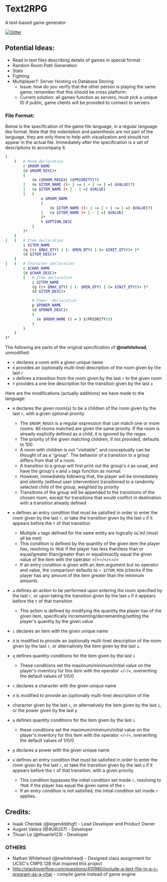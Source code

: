 # Text2RPG

A text-based game generator

[![Gitter](https://badges.gitter.im/legendddhgf_Text2RPG/Lobby.svg)](https://gitter.im/legendddhgf_Text2RPG/Lobby?utm_source=badge&utm_medium=badge&utm_campaign=pr-badge)

## Potential Ideas:

- Read in text files describing details of games in special format
- Random Room Path Generation
- Stats
- Fighting
- Multiplayer?: Server Hosting vs Database Storing
    - Issue: how do you verify that the other person is playing the same game; remember that this should be cross platform:
    - Current solution: all games function as servers, must pick a unique ID if public, game clients will be provided to connect to servers

### File Format:

Below is the specification of the game file language, in a regular language like format. Note that the indentation and parenthesis are not part of the language, they are only there to help with visualization and should not appear in the actual file. Immediately after the specification is a set of descriptions to accompany it.

```sh
(
    (   # Room declaration
        r $ROOM_NAME
        (d $ROOM_DESC)+
        (
            (m ($ROOM_REGEX) ($PRIORITY)?)
        |   (e $ITEM_NAME ((> | >= | < | <= | =) $VALUE)?)
        |   (a $ITEM_NAME (+ | - | =) $VALUE)
        |   (
                o $ROOM_NAME
				(
					(e $ITEM_NAME ((> | >= | < | <= | =) $VALUE)?)
				|	(a $ITEM_NAME (+ | - | =) $VALUE)
				)*
                t $OPTION_DESC
            )
        )*
    )
|   (   # Item declaration
        i $ITEM_NAME
        (q ((+ $MAX_QTY) | (- $MIN_QTY) | (= $INIT_QTY))+ )*
        (d $ITEM_DESC)+
    )
|   (   # Character declaration
        c $CHAR_NAME
        (d $CHAR_DESC)+
        (   # Item declaration
            i $ITEM_NAME
            (q ((+ $MAX_QTY) | (- $MIN_QTY) | (= $INIT_QTY))+ )*
            (d $ITEM_DESC)+

            # Power  declaration
            p $POWER_NAME
            (d $POWER_DESC)+
            (
              (e $ROOM_NAME (( = ) $(PRIORITY)))
            )
        )
    )
)*
```

The following are parts of the original specification of **@nwhitehead**, unmodified:

- `r` declares a room with a given unique name
- `d` provides an (optionally multi-line) description of the room given by the last `r`
- `o` defines a transition from the room given by the last `r` to the given room
- `t` provides a one line description for the transition given by the last `o`

Here are the modifications (actually additions) we have made to the language:

- `m` declares the given room(s) to be a children of the room given by the last `r`, with a given optional priority
    - The `$ROOM_REGEX` is a regular expression that can match one or more rooms. All rooms matched are given the same priority. If the room is already explicitly defined as a child, it is ignored by the regex.
    - The priority of the given matching children, if not provided, defaults to  100
    - A room with children is not "visitable", and conceptually can be thought of as a "group". The behavior of a transition to a group differs from that of a room.
    - A transition to a group will first print out the group's `d` as usual, and have the group's `e` and `a` tags function as normal.
    - However, immediately following that, the player will be immediately and silently (without user intervention) transitioned to a randomly selected child of the group, weighted by priority
    - Transitions of the group will be appended to the transitions of the chosen room, except for transitions that would conflict in destination with a transition already defined
- `e` defines an entry condition that must be satisfied in order to enter the room given by the last `r`, or take the transition given by the last `o` if it appears before the `t` of that transition
    - Multiple `e` tags defined for the same entity are logically `&&`'ed (must all be met)
    - This condition is defined by the quantity of the given item the player has, resolving to `TRUE` if the player has less than/less than or equal/greater than/greater than or equal/exactly equal the given value of the item with the operator >/>=/</<=/=
    - If an entry condition is given with an item argument but no operator and  value, the comparison defaults to `> $ITEM_MIN` (checks if the player has  any amount of the item greater than the minimum amount).
- `a` defines an action to be performed upon entering the room specified by the last `r`, or upon taking the transition given by the last `o` if it appears before the `t` of that transition

    - This action is defined by modifying the quantity the player has of the given item, specifically incrementing/decrementing/setting the player's quantity by the given value
- `i` declares an item with the given unique name
- `d` is modified to provide an (optionally multi-line) description of the room given by the last `r`, or alternatively the item given by the last `i`.
- `q` defines quantity conditions for the item given by the last `i`
    - These conditions set the maximum/minimum/initial value on the player's inventory for this item with the operator +/-/=, overwriting the default values of 1/0/0

- `c` declares a character  with the given unique name
- `d` is modified to provide an (optionally multi-line) description of the
- character  given by the last `c`, or alternatively the item given by the last `i`, or the power given by the last `p`
- `q` defines quantity conditions for the item given by the last `i`
    - these conditions set the maximum/minimum/initial value on the player's inventory for this item with the operator +/-/=, overwriting the default values of 1/0/0
- `p` declares a power with the given unique name
- `e` defines an entry condition that must be satisfied in order to enter the room given by the last `r`, or take the transition given by the last `o` if it appears before the `t` of that transition, with a given priority
    - This condition bypasses the initial condition set inside `r`,  resolving to `TRUE` if the player has equal the given name of the `r`
    - If an entry condition is not satisfied, the initial condition set inside `r` applies.

## Credits:
- Isaak Cherdak (@legendddhgf) - Lead Developer and Product Owner
- August Valera (@4U6U57) - Developer
- Thuan Le (@thuanle123) - Developer

### OTHERS
- Nathan Whitehead (@nwhitehead) - Designed class assignment for UCSC's CMPS 12B that inspired this project
- http://stackoverflow.com/questions/410980/include-a-text-file-in-a-c-program-as-a-char - compile game instead of game engine
